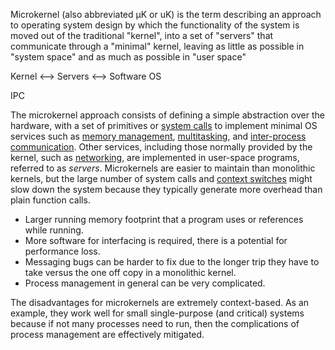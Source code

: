 Microkernel (also abbreviated μK or uK) is the term describing an approach to operating system design by which the functionality of the system is moved out of the traditional "kernel", into a set of "servers" that communicate through a "minimal" kernel, leaving as little as possible in "system space" and as much as possible in "user space"

Kernel    <--> Servers  <--> Software OS


IPC  


The microkernel approach consists of defining a simple abstraction over the hardware, with a set of primitives or [system calls](https://en.wikipedia.org/wiki/System_call "System call") to implement minimal OS services such as [memory management](https://en.wikipedia.org/wiki/Memory_management "Memory management"), [multitasking](https://en.wikipedia.org/wiki/Computer_multitasking "Computer multitasking"), and [inter-process communication](https://en.wikipedia.org/wiki/Inter-process_communication "Inter-process communication"). Other services, including those normally provided by the kernel, such as [networking](https://en.wikipedia.org/wiki/Computer_networking "Computer networking"), are implemented in user-space programs, referred to as _servers_. Microkernels are easier to maintain than monolithic kernels, but the large number of system calls and [context switches](https://en.wikipedia.org/wiki/Context_switch "Context switch") might slow down the system because they typically generate more overhead than plain function calls.

-   Larger running memory footprint that a program uses or references while running.
-   More software for interfacing is required, there is a potential for performance loss.
-   Messaging bugs can be harder to fix due to the longer trip they have to take versus the one off copy in a monolithic kernel.
-   Process management in general can be very complicated.

The disadvantages for microkernels are extremely context-based. As an example, they work well for small single-purpose (and critical) systems because if not many processes need to run, then the complications of process management are effectively mitigated.